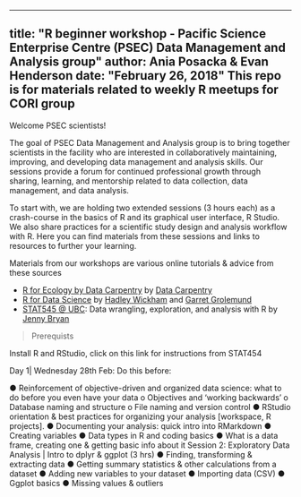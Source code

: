 
---
title: "R beginner workshop - Pacific Science Enterprise Centre (PSEC) Data Management and Analysis group"
author: Ania Posacka & Evan Henderson
date: "February 26, 2018"
This repo is for materials related to weekly R meetups for CORI group
---


Welcome PSEC scientists!  


The goal of PSEC Data Management and Analysis group is to bring together scientists in the facility who are interested in collaboratively maintaining, improving, and developing data management and analysis skills. Our sessions provide a forum for continued professional growth through sharing, learning, and mentorship related to data collection, data management, and data analysis.

To start with, we are holding two extended sessions (3 hours each) as a crash-course in the basics of R and its graphical user interface, R Studio. We also share practices for a scientific study design and analysis workflow with R. Here you can find materials from these sessions and links to resources to further your learning.

Materials from our workshops are various online tutorials & advice from these sources

* [R for Ecology by Data Carpentry](http://www.datacarpentry.org/R-ecology-lesson/) by [Data Carpentry](http://www.datacarpentry.org/)
* [R for Data Science](http://r4ds.had.co.nz/introduction.html) by [Hadley Wickham](http://hadley.nz/) and [Garret Grolemund](https://www.datacamp.com/instructors/garrettgrolemund)
* [STAT545 @ UBC](http://stat545.com/): Data wrangling, exploration, and analysis with R by [Jenny Bryan](https://github.com/jennybc)


> Prerequists

Install R and RStudio, click on this link for instructions from STAT454

Day 1| Wednesday 28th Feb:
Do this before:

● Reinforcement of objective-driven and organized data science: what to do before you
even have your data
o Objectives and ‘working backwards’
o Database naming and structure
o File naming and version control
● RStudio orientation & best practices for organizing your analysis [workspace, R projects].
● Documenting your analysis: quick intro into RMarkdown
● Creating variables
● Data types in R and coding basics
● What is a data frame, creating one & getting basic info about it
Session 2: Exploratory Data Analysis | Intro to dplyr & ggplot (3 hrs)
● Finding, transforming & extracting data
● Getting summary statistics & other calculations from a dataset
● Adding new variables to your dataset
● Importing data (CSV)
● Ggplot basics
● Missing values & outliers